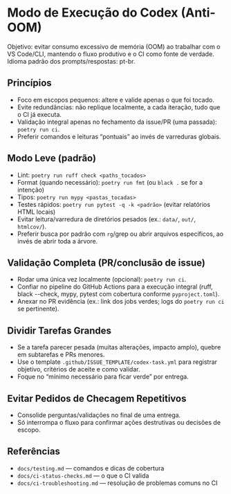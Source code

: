 # Modo de Execução do Codex (Anti-OOM)

Objetivo: evitar consumo excessivo de memória (OOM) ao trabalhar com o VS Code/CLI, mantendo o fluxo produtivo e o CI como fonte de verdade. Idioma padrão dos prompts/respostas: pt-br.

## Princípios

- Foco em escopos pequenos: altere e valide apenas o que foi tocado.
- Evite redundâncias: não replique localmente, a cada iteração, tudo que o CI já executa.
- Validação integral apenas no fechamento da issue/PR (uma passada): `poetry run ci`.
- Preferir comandos e leituras “pontuais” ao invés de varreduras globais.

## Modo Leve (padrão)

- Lint: `poetry run ruff check <paths_tocados>`
- Format (quando necessário): `poetry run fmt` (ou `black .` se for a intenção)
- Tipos: `poetry run mypy <pastas_tocadas>`
- Testes rápidos: `poetry run pytest -q -k <padrão>` (evitar relatórios HTML locais)
- Evitar leitura/varredura de diretórios pesados (ex.: `data/`, `out/`, `htmlcov/`).
- Preferir busca por padrão com `rg`/grep ou abrir arquivos específicos, ao invés de abrir toda a árvore.

## Validação Completa (PR/conclusão de issue)

- Rodar uma única vez localmente (opcional): `poetry run ci`.
- Confiar no pipeline do GitHub Actions para a execução integral (ruff, black --check, mypy, pytest com cobertura conforme `pyproject.toml`).
- Anexar no PR evidência (ex.: link dos jobs verdes; logs do `poetry run ci` se pertinente).

## Dividir Tarefas Grandes

- Se a tarefa parecer pesada (muitas alterações, impacto amplo), quebre em subtarefas e PRs menores.
- Use o template `.github/ISSUE_TEMPLATE/codex-task.yml` para registrar objetivo, critérios de aceite e como validar.
- Foque no “mínimo necessário para ficar verde” por entrega.

## Evitar Pedidos de Checagem Repetitivos

- Consolide perguntas/validações no final de uma entrega.
- Só interrompa o fluxo para confirmar ações destrutivas ou decisões de escopo.

## Referências

- `docs/testing.md` — comandos e dicas de cobertura
- `docs/ci-status-checks.md` — o que o CI valida
- `docs/ci-troubleshooting.md` — resolução de problemas comuns no CI
